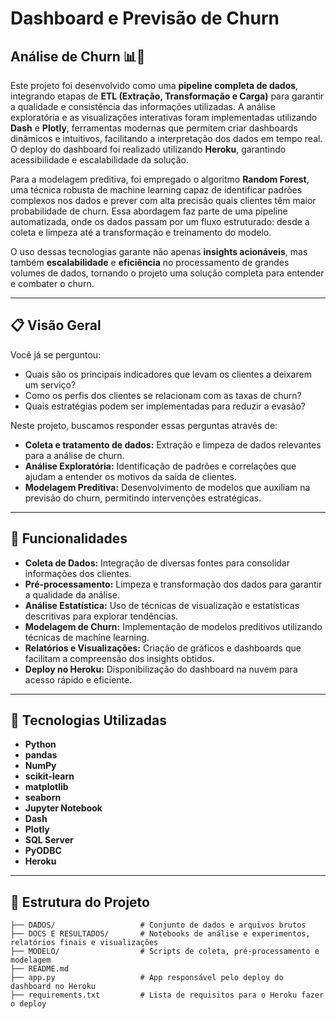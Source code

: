 # Dashboard e Previsão de Churn

## Análise de Churn 📊🚀

Este projeto foi desenvolvido como uma **pipeline completa de dados**, integrando etapas de **ETL (Extração, Transformação e Carga)** para garantir a qualidade e consistência das informações utilizadas. A análise exploratória e as visualizações interativas foram implementadas utilizando **Dash** e **Plotly**, ferramentas modernas que permitem criar dashboards dinâmicos e intuitivos, facilitando a interpretação dos dados em tempo real. O deploy do dashboard foi realizado utilizando **Heroku**, garantindo acessibilidade e escalabilidade da solução.

Para a modelagem preditiva, foi empregado o algoritmo **Random Forest**, uma técnica robusta de machine learning capaz de identificar padrões complexos nos dados e prever com alta precisão quais clientes têm maior probabilidade de churn. Essa abordagem faz parte de uma pipeline automatizada, onde os dados passam por um fluxo estruturado: desde a coleta e limpeza até a transformação e treinamento do modelo.

O uso dessas tecnologias garante não apenas **insights acionáveis**, mas também **escalabilidade** e **eficiência** no processamento de grandes volumes de dados, tornando o projeto uma solução completa para entender e combater o churn.

---

## 📋 Visão Geral

Você já se perguntou:
- Quais são os principais indicadores que levam os clientes a deixarem um serviço?
- Como os perfis dos clientes se relacionam com as taxas de churn?
- Quais estratégias podem ser implementadas para reduzir a evasão?

Neste projeto, buscamos responder essas perguntas através de:
- **Coleta e tratamento de dados:** Extração e limpeza de dados relevantes para a análise de churn.
- **Análise Exploratória:** Identificação de padrões e correlações que ajudam a entender os motivos da saída de clientes.
- **Modelagem Preditiva:** Desenvolvimento de modelos que auxiliam na previsão do churn, permitindo intervenções estratégicas.

---

## 🚀 Funcionalidades

- **Coleta de Dados:** Integração de diversas fontes para consolidar informações dos clientes.
- **Pré-processamento:** Limpeza e transformação dos dados para garantir a qualidade da análise.
- **Análise Estatística:** Uso de técnicas de visualização e estatísticas descritivas para explorar tendências.
- **Modelagem de Churn:** Implementação de modelos preditivos utilizando técnicas de machine learning.
- **Relatórios e Visualizações:** Criação de gráficos e dashboards que facilitam a compreensão dos insights obtidos.
- **Deploy no Heroku:** Disponibilização do dashboard na nuvem para acesso rápido e eficiente.

---

## 🔧 Tecnologias Utilizadas

- **Python**
- **pandas**
- **NumPy**
- **scikit-learn**
- **matplotlib**
- **seaborn**
- **Jupyter Notebook**
- **Dash**
- **Plotly**
- **SQL Server**
- **PyODBC**
- **Heroku**

---

## 📂 Estrutura do Projeto

```plaintext
├── DADOS/                   # Conjunto de dados e arquivos brutos
├── DOCS E RESULTADOS/       # Notebooks de análise e experimentos, relatórios finais e visualizações
├── MODELO/                  # Scripts de coleta, pré-processamento e modelagem
├── README.md
├── app.py                   # App responsável pelo deploy do dashboard no Heroku
├── requirements.txt         # Lista de requisitos para o Heroku fazer o deploy
